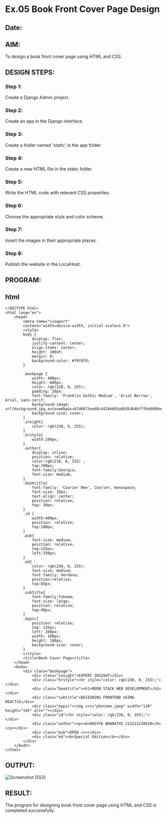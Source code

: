 # Ex.05 Book Front Cover Page Design
## Date:

## AIM:
To design a book front cover page using HTML and CSS.

## DESIGN STEPS:

### Step 1:
Create a Django Admin project.

### Step 2:
Create an app in the Django interface.

### Step 3:
Create a folder named 'static' in the app folder.

### Step 4:
Create a new HTML file in the static folder.

### Step 5:
Write the HTML code with relevant CSS properties.

### Step 6:
Choose the appropriate style and color scheme.

### Step 7:
Insert the images in their appropriate places.

### Step 8:
Publish the website in the LocalHost.

## PROGRAM:
## html
```
<!DOCTYPE html>
<html lang="en">
    <head>
        <meta name="viewport" 
        content="width=device-width, initial-scale=1.0">
        <style>
        body {
            display: flex;
            justify-content: center;
            align-items: center;
            height: 100vh;
            margin: 0;
            background-color: #f0f0f0;
        }

        .bookpage {
            width: 400px;
            height: 600px;
            color: rgb(230, 0, 255);
            padding: 20px;
            font-family: 'Franklin Gothic Medium', 'Arial Narrow', Arial, sans-serif;
            background-image: url(background.jpg_auto=webp&s=b7d6873eed8c442bb685a083b3b4bfff6dd009ac);
            background-size: cover;
        }
        .insight{
            color: rgb(230, 0, 255);
        }
        .hrstyle{
            width:100px;
        }
        .author{
            display: inline;
            position: relative;
            color:rgb(230, 0, 255) ;
            top:190px;
            font-family:Georgia;
            font-size: medium;
        }
        .booktitle{
            font-family: 'Courier New', Courier, monospace;
            font-size: 19px;
            text-align: center;
            position: relative;
            top: 30px;
        }
        .id {
            width:400px;
            position: relative;
            top:180px;
        }
        .pub{
            font-size: medium;
            position: relative;
            top:155px;
            left:330px;
        }
        .ed{
            color: rgb(230, 0, 255);
            font-size: medium;
            font-family: Verdana;
            position:relative;
            top:85px;
        }
        .subtitle{
            font-family:Tahoma;
            font-size: large;
            position: relative;
            top:40px;
        }
        .mypic{
            position: relative;
            top: 135px;
            left: 260px;
            width: 100px;
            height: 100px;
            background-size: cover;
        }
        </style>
        <title>Book Cover Page</title>
    </head>
    <body>
        <div class="bookpage">
            <div class="insight">EXPERT INSIGHT</div>
            <div class="hrstyle"><hr style="color: rgb(230, 0, 255);"></div>
            <div class="booktitle"><h1>MERN STACK WEB DEVELOPMENT</h1></div>
            <div class="subtitle">DESIGNING FRONTEND USING REACTJS</div>
            <div class="mypic"><img src="photome.jpeg" width="130" height="145" alt=""></div>
            <div class="id"><hr style="color: rgb(230, 0, 255);"></div>
            <div class="author"><p><b>DHIVYA BHARATHI-212221220010</b></p></div>
            <div class="pub">OPEN >>></div>
            <div class="ed"><b>Special Edition</b></div>
        </div>
    </bodY>
</html>
```


## OUTPUT:
![Screenshot (552)](https://github.com/user-attachments/assets/f85561fe-8156-4a48-bf5f-5d2ce07d6f75)



## RESULT:
The program for designing book front cover page using HTML and CSS is completed successfully.
